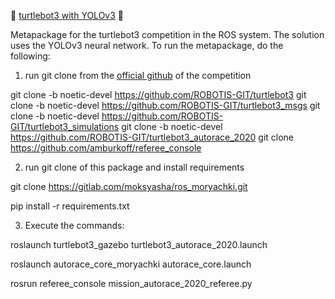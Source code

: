 🥀 [turtlebot3 with YOLOv3](https://docs.google.com/presentation/d/1JYjwY6ZqBugkgnGPtoBkekLW7GFiUyNSOJXIAy_f5Uo/edit?usp=sharing)  🥀

Metapackage for the turtlebot3 competition in the ROS system. The solution uses the YOLOv3 neural network. To run the metapackage, do the following:

1) run git clone from the [official github](https://emanual.robotis.com/docs/en/platform/turtlebot3/overview/) of the competition

git clone -b noetic-devel https://github.com/ROBOTIS-GIT/turtlebot3
git clone -b noetic-devel https://github.com/ROBOTIS-GIT/turtlebot3_msgs
git clone -b noetic-devel https://github.com/ROBOTIS-GIT/turtlebot3_simulations
git clone -b noetic-devel https://github.com/ROBOTIS-GIT/turtlebot3_autorace_2020
git clone https://github.com/amburkoff/referee_console

2) run git clone of this package and install requirements

git clone https://gitlab.com/moksyasha/ros_moryachki.git

pip install -r requirements.txt

3) Execute the commands:

roslaunch turtlebot3_gazebo turtlebot3_autorace_2020.launch

roslaunch autorace_core_moryachki autorace_core.launch

rosrun referee_console mission_autorace_2020_referee.py

